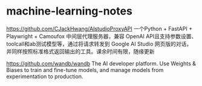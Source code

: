 # machine-learning-notes

https://github.com/CJackHwang/AIstudioProxyAPI 一个Python + FastAPI + Playwright + Camoufox 中间层代理服务器，兼容 OpenAI API且支持参数设置、toolcall和ab测试模型等，通过将请求转发到 Google AI Studio 网页版的对话，并同样按照标准格式返回输出的工具。课余时间有限，随缘更新

https://github.com/wandb/wandb The AI developer platform. Use Weights & Biases to train and fine-tune models, and manage models from experimentation to production.
